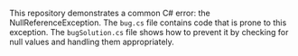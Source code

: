 This repository demonstrates a common C# error: the NullReferenceException.  The `bug.cs` file contains code that is prone to this exception. The `bugSolution.cs` file shows how to prevent it by checking for null values and handling them appropriately.